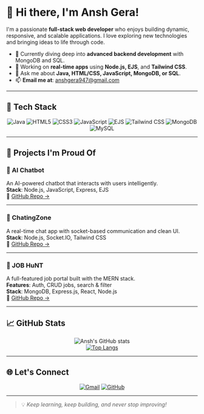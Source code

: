 # 👋 Hi there, I'm Ansh Gera!

I'm a passionate **full-stack web developer** who enjoys building dynamic, responsive, and scalable applications. I love exploring new technologies and bringing ideas to life through code.

- 🌱 Currently diving deep into **advanced backend development** with MongoDB and SQL.
- 🔭 Working on **real-time apps** using **Node.js, EJS**, and **Tailwind CSS**.
- 💬 Ask me about **Java, HTML/CSS, JavaScript, MongoDB, or SQL**.
- 📫 **Email me at**: [anshgera947@gmail.com](mailto:anshgera947@gmail.com)

---

## 🧰 Tech Stack

<div align="center">
  
![Java](https://img.shields.io/badge/-Java-333333?style=for-the-badge&logo=java)
![HTML5](https://img.shields.io/badge/-HTML5-333333?style=for-the-badge&logo=html5)
![CSS3](https://img.shields.io/badge/-CSS3-333333?style=for-the-badge&logo=css3)
![JavaScript](https://img.shields.io/badge/-JavaScript-333333?style=for-the-badge&logo=javascript)
![EJS](https://img.shields.io/badge/-EJS-333333?style=for-the-badge&logo=ejs)
![Tailwind CSS](https://img.shields.io/badge/-TailwindCSS-333333?style=for-the-badge&logo=tailwind-css)
![MongoDB](https://img.shields.io/badge/-MongoDB-333333?style=for-the-badge&logo=mongodb)
![MySQL](https://img.shields.io/badge/-MySQL-333333?style=for-the-badge&logo=mysql)

</div>

---

## 🚀 Projects I'm Proud Of

### 🧠 AI Chatbot  
An AI-powered chatbot that interacts with users intelligently.  
**Stack**: Node.js, JavaScript, Express, EJS  
🔗 [GitHub Repo →](https://github.com/anshgera28/Aichatbot)

---

### 💬 ChatingZone  
A real-time chat app with socket-based communication and clean UI.  
**Stack**: Node.js, Socket.IO, Tailwind CSS  
🔗 [GitHub Repo →](https://github.com/anshgera28/CHATINGZONE)

---

### 💼 JOB HuNT  
A full-featured job portal built with the MERN stack.  
**Features**: Auth, CRUD jobs, search & filter  
**Stack**: MongoDB, Express.js, React, Node.js  
🔗 [GitHub Repo →](https://github.com/anshgera28/JOB-HuNT)

---

## 📈 GitHub Stats

<div align="center">

![Ansh's GitHub stats](https://github-readme-stats.vercel.app/api?username=anshgera28&show_icons=true&theme=radical&hide_border=true)  
[![Top Langs](https://github-readme-stats.vercel.app/api/top-langs/?username=anshgera28&layout=compact&theme=radical&hide_border=true)](https://github.com/anuraghazra/github-readme-stats)

</div>

---

## 🌐 Let's Connect

<div align="center">

[![Gmail](https://img.shields.io/badge/-anshgera947@gmail.com-D14836?style=for-the-badge&logo=gmail&logoColor=white)](mailto:anshgera947@gmail.com)
[![GitHub](https://img.shields.io/badge/-GitHub-181717?style=for-the-badge&logo=github&logoColor=white)](https://github.com/anshgera28)

</div>

---

> 💡 *Keep learning, keep building, and never stop improving!*
